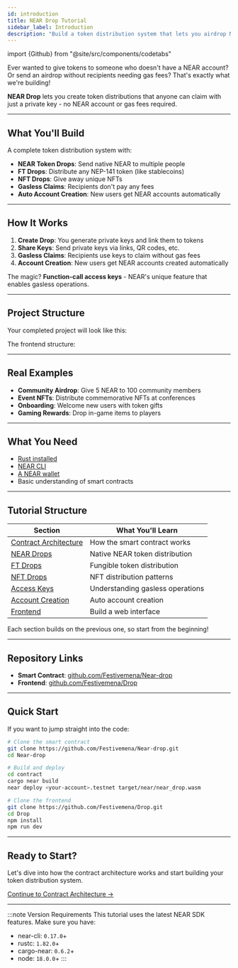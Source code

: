 ```yaml
---
id: introduction
title: NEAR Drop Tutorial
sidebar_label: Introduction
description: "Build a token distribution system that lets you airdrop NEAR, FTs, and NFTs to users without them needing gas fees or existing accounts."
---
```


import {Github} from "@site/src/components/codetabs"

Ever wanted to give tokens to someone who doesn't have a NEAR account? Or send an airdrop without recipients needing gas fees? That's exactly what we're building!

**NEAR Drop** lets you create token distributions that anyone can claim with just a private key - no NEAR account or gas fees required.

---

## What You'll Build

A complete token distribution system with:

- **NEAR Token Drops**: Send native NEAR to multiple people
- **FT Drops**: Distribute any NEP-141 token (like stablecoins) 
- **NFT Drops**: Give away unique NFTs
- **Gasless Claims**: Recipients don't pay any fees
- **Auto Account Creation**: New users get NEAR accounts automatically

---

## How It Works

1. **Create Drop**: You generate private keys and link them to tokens
2. **Share Keys**: Send private keys via links, QR codes, etc.
3. **Gasless Claims**: Recipients use keys to claim without gas fees
4. **Account Creation**: New users get NEAR accounts created automatically

The magic? **Function-call access keys** - NEAR's unique feature that enables gasless operations.

---

## Project Structure

Your completed project will look like this:

<Github fname="README.md" language="bash" 
        url="https://github.com/Festivemena/Near-drop/blob/main/README.md"
        start="10" end="30" />

The frontend structure:

<Github fname="package.json" language="json" 
        url="https://github.com/Festivemena/Drop/blob/main/package.json"
        start="1" end="30" />

---

## Real Examples

- **Community Airdrop**: Give 5 NEAR to 100 community members
- **Event NFTs**: Distribute commemorative NFTs at conferences  
- **Onboarding**: Welcome new users with token gifts
- **Gaming Rewards**: Drop in-game items to players

---

## What You Need

- [Rust installed](https://rustup.rs/)
- [NEAR CLI](../../tools/cli.md#installation)
- [A NEAR wallet](https://testnet.mynearwallet.com)
- Basic understanding of smart contracts

---

## Tutorial Structure

| Section | What You'll Learn |
|---------|-------------------|
| [Contract Architecture](/tutorials/neardrop/contract-architecture) | How the smart contract works |
| [NEAR Drops](/tutorials/neardrop/near-drops) | Native NEAR token distribution |
| [FT Drops](/tutorials/neardrop/ft-drops) | Fungible token distribution |
| [NFT Drops](/tutorials/neardrop/nft-drops) | NFT distribution patterns |
| [Access Keys](/tutorials/neardrop/access-keys) | Understanding gasless operations |
| [Account Creation](/tutorials/neardrop/account-creation) | Auto account creation |
| [Frontend](/tutorials/neardrop/frontend) | Build a web interface |

Each section builds on the previous one, so start from the beginning!

---

## Repository Links

- **Smart Contract**: [github.com/Festivemena/Near-drop](https://github.com/Festivemena/Near-drop)
- **Frontend**: [github.com/Festivemena/Drop](https://github.com/Festivemena/Drop)

---

## Quick Start

If you want to jump straight into the code:

```bash
# Clone the smart contract
git clone https://github.com/Festivemena/Near-drop.git
cd Near-drop

# Build and deploy
cd contract
cargo near build
near deploy <your-account>.testnet target/near/near_drop.wasm

# Clone the frontend
git clone https://github.com/Festivemena/Drop.git
cd Drop
npm install
npm run dev
```

---

## Ready to Start?

Let's dive into how the contract architecture works and start building your token distribution system.

[Continue to Contract Architecture →](./contract-architecture.md)

---

:::note Version Requirements
This tutorial uses the latest NEAR SDK features. Make sure you have:
- near-cli: `0.17.0`+
- rustc: `1.82.0`+
- cargo-near: `0.6.2`+
- node: `18.0.0`+
:::